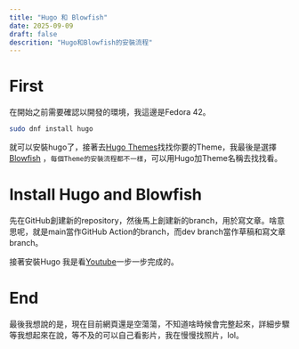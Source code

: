 ```yaml
---
title: "Hugo 和 Blowfish"
date: 2025-09-09
draft: false
descrition: "Hugo和Blowfish的安裝流程"
---
```

# First
在開始之前需要確認以開發的環境，我這邊是Fedora 42。
```sh
sudo dnf install hugo
```
就可以安裝hugo了，接著去[Hugo Themes](https://themes.gohugo.io/)找找你要的Theme，我最後是選擇[Blowfish](https://themes.gohugo.io/themes/blowfish/)
，`每個Theme的安裝流程都不一樣`，可以用Hugo加Theme名稱去找找看。
# Install Hugo and Blowfish
先在GitHub創建新的repository，然後馬上創建新的branch，用於寫文章。啥意思呢，就是main當作GitHub Action的branch，而dev branch當作草稿和寫文章branch。

接著安裝Hugo
我是看[Youtube](https://www.youtube.com/watch?v=-05mOdHmQVc)一步一步完成的。
# End
最後我想說的是，現在目前網頁還是空蕩蕩，不知道啥時候會完整起來，詳細步驟等我想起來在說，等不及的可以自己看影片，我在慢慢找照片，lol。
